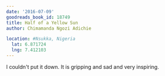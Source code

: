 ```yaml
---
date: '2016-07-09'
goodreads_book_id: 18749
title: Half of a Yellow Sun
author: Chimamanda Ngozi Adichie

location: #Nsukka, Nigeria
  lat: 6.871724
  lng: 7.412103
---
```

I couldn't put it down. It is gripping and sad and very inspiring.
